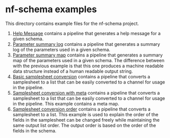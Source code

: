 # nf-schema examples

This directory contains example files for the nf-schema project.

1. [Help Message](./helpMessage/) contains a pipeline that generates a help message for a given schema.
2. [Parameter summary log](./paramSummaryLog/) contains a pipeline that generates a summary log of the parameters used in a given schema.
3. [Parameter summary map](./paramSummaryMap/) contains a pipeline that generates a summary map of the parameters used in a given schema. The difference between with the previous example is that this one produces a machine readable data structure instead of a human readable output string.
4. [Basic samplesheet conversion](./samplesheetToListBasic/) contains a pipeline that converts a samplesheet to a list that can be easily converted to a channel for usage in the pipeline.
5. [Samplesheet conversion with meta](./samplesheetToListMeta/) contains a pipeline that converts a samplesheet to a list that can be easily converted to a channel for usage in the pipeline. This example contains a meta map.
6. [Samplesheet conversion order](./samplesheetToListOrder/) contains a pipeline that converts a samplesheet to a list. This example is used to explain the order of the fields in the samplesheet can be changed freely while maintaining the same output list order. The output order is based on the order of the fields in the schema.